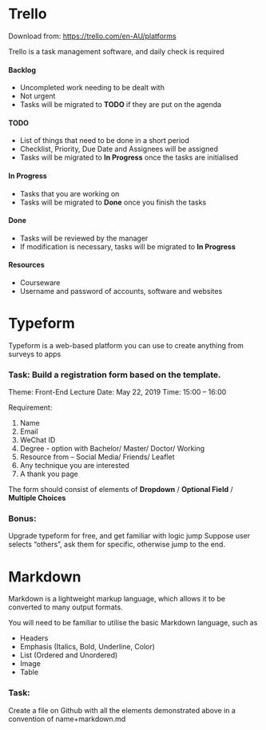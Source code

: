 # Trello

Download from: https://trello.com/en-AU/platforms

Trello is a task management software, and daily check is required

#### Backlog 
- Uncompleted work needing to be dealt with
- Not urgent
- Tasks will be migrated to **TODO** if they are put on the agenda

#### TODO
- List of things that need to be done in a short period
- Checklist, Priority, Due Date and Assignees will be assigned
- Tasks will be migrated to **In Progress** once the tasks are initialised

#### In Progress
- Tasks that you are working on
- Tasks will be migrated to **Done** once you finish the tasks

#### Done
- Tasks will be reviewed by the manager
- If modification is necessary, tasks will be migrated to **In Progress**

#### Resources
- Courseware
- Username and password of accounts, software and websites


# Typeform

Typeform is a web-based platform you can use to create anything from surveys to apps

### Task:  Build a registration form based on the template.

Theme: Front-End Lecture
Date: May 22, 2019
Time: 15:00 – 16:00

Requirement:
1.	Name
2.	Email
3.	WeChat ID
4.	Degree - option with Bachelor/ Master/ Doctor/ Working 	
5.	Resource from – Social Media/ Friends/ Leaflet    
6.	Any technique you are interested    
7.	A thank you page

The form should consist of elements of **Dropdown** / **Optional Field** / **Multiple Choices**

### Bonus: 

Upgrade typeform for free, and get familiar with logic jump 
Suppose user selects “others”, ask them for specific, otherwise jump to the end.

# Markdown

Markdown is a lightweight markup language, which allows it to be converted to many output formats.

You will need to be familiar to utilise the basic Markdown language, such as
- Headers
- Emphasis (Italics, Bold, Underline, Color)
- List (Ordered and Unordered)
- Image
- Table
 
### Task:
Create a file on Github with all the elements demonstrated above in a convention of name+markdown.md



